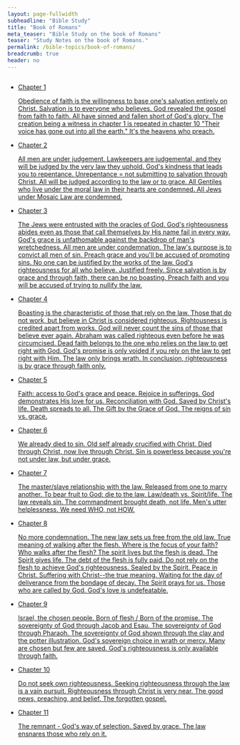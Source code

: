 ```yaml
---
layout: page-fullwidth
subheadline: "Bible Study"
title: "Book of Romans"
meta_teaser: "Bible Study on the book of Romans"
teaser: "Study Notes on the book of Romans."
permalink: /bible-topics/book-of-romans/
breadcrumb: true
header: no
---
```

<!--more-->
<div class="small-12 columns" style="padding: 0px; border-bottom: none;">

<ul class="side-nav">
      <li><a href="/bible-topics/book-of-romans/01/">Chapter 1<p style="font-weight: normal;">Obedience of faith is the willingness to base one's salvation entirely on Christ. Salvation is to everyone who believes. God revealed the gospel from faith to faith. All have sinned and fallen short of God's glory. The creation being a witness in chapter 1 is repeated in chapter 10 "Their voice has gone out into all the earth." It's the heavens who preach.</p></a></li>
      <li><a href="/bible-topics/book-of-romans/02/">Chapter 2<p style="font-weight: normal;">All men are under judgement. Lawkeepers are judgemental, and they will be judged by the very law they uphold. God's kindness that leads you to repentance. Unrepentance = not submitting to salvation through Christ. All will be judged according to the law or to grace. All Gentiles who live under the moral law in their hearts are condemned. All Jews under Mosaic Law are condemned.</p></a></li>
      <li><a href="/bible-topics/book-of-romans/03/">Chapter 3<p style="font-weight: normal;">The Jews were entrusted with the oracles of God. God's righteousness abides even as those that call themselves by His name fail in every way. God's grace is unfathomable against the backdrop of man's wretchedness. All men are under condemnation. The law's purpose is to convict all men of sin. Preach grace and you'll be accused of promoting sins. No one can be justified by the works of the law. God's righteousness for all who believe. Justified freely. Since salvation is by grace and through faith, there can be no boasting. Preach faith and you will be accused of trying to nullify the law.</p></a></li>
      <li><a href="/bible-topics/book-of-romans/04/">Chapter 4<p style="font-weight: normal;">Boasting is the characteristic of those that rely on the law. Those that do not work, but believe in Christ is considered righteous. Rightousness is credited apart from works. God will never count the sins of those that believe ever again. Abraham was called righteous even before he was circumcised. Dead faith belongs to the one who relies on the law to get right with God.  God's promise is only voided if you rely on the law to get right with Him. The law only brings wrath. In conclusion, righteousness is by grace through faith only.</p></a></li>
      <li><a href="/bible-topics/book-of-romans/05/">Chapter 5<p style="font-weight: normal;">Faith: access to God's grace and peace. Rejoice in sufferings. God demonstrates His love for us. Reconciliation with God. Saved by Christ's life. Death spreads to all. The Gift by the Grace of God. The reigns of sin vs. grace.</p></a></li>
      <li><a href="/bible-topics/book-of-romans/06/">Chapter 6<p style="font-weight: normal;">We already died to sin. Old self already crucified with Christ. Died through Christ, now live through Christ. Sin is powerless because you're not under law, but under grace.</p></a></li>
      <li><a href="/bible-topics/book-of-romans/07/">Chapter 7<p style="font-weight: normal;">The master/slave relationship with the law. Released from one to marry another. To bear fruit to God: die to the law. Law/death vs. Spirit/life. The law reveals sin. The commandment brought death, not life. Men's utter helplessness. We need WHO, not HOW.</p></a></li>
      <li><a href="/bible-topics/book-of-romans/08/">Chapter 8<p style="font-weight: normal;">No more condemnation. The new law sets us free from the old law. True meaning of walking after the flesh. Where is the focus of your faith? Who walks after the flesh? The spirit lives but the flesh is dead. The Spirit gives life. The debt of the flesh is fully paid. Do not rely on the flesh to achieve God's righteousness. Sealed by the Spirit.  Peace in Christ. Suffering with Christ--the true meaning. Waiting for the day of deliverance from the bondage of decay. The Spirit prays for us. Those who are called by God. God's love is undefeatable.</p></a></li>
      <li><a href="/bible-topics/book-of-romans/09/">Chapter 9<p style="font-weight: normal;">Israel, the chosen people. Born of flesh / Born of the promise. The sovereignty of God through Jacob and Esau. The sovereignty of God through Pharaoh. The sovereignty of God shown through the clay and the potter illustration. God's sovereign choice in wrath or mercy. Many are chosen but few are saved. God's righteousness is only available through faith.</p></a></li>
      <li><a href="/bible-topics/book-of-romans/10/">Chapter 10<p style="font-weight: normal;">Do not seek own righteousness. Seeking righteousness through the law is a vain pursuit. Righteousness through Christ is very near. The good news, preaching, and belief. The forgotten gospel.</p></a></li>
      <li><a href="/bible-topics/book-of-romans/11/">Chapter 11<p style="font-weight: normal;">The remnant - God's way of selection. Saved by grace. The law ensnares those who rely on it.</p></a></li>
</ul>
</div>
